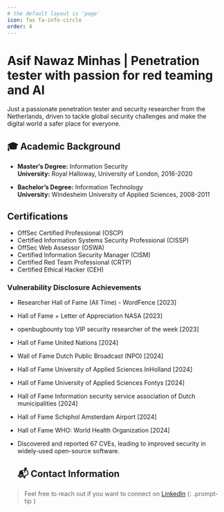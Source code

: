 ```yaml
---
# the default layout is 'page'
icon: fas fa-info-circle
order: 4
---
```

# Asif Nawaz Minhas | Penetration tester with passion for red teaming and AI

Just a passionate penetration tester and security researcher from the Netherlands, driven to tackle global security challenges and make the digital world a safer place for everyone.

## 🎓 Academic Background

- **Master’s Degree:** Information Security <br>
  **University:** Royal Halloway, University of London, 2016-2020

- **Bachelor’s Degree:** Information Technology <br>
  **University:** Windesheim University of Applied Sciences, 2008-2011  

## Certifications
- OffSec Certified Professional (OSCP)
- Certified Information Systems Security Professional (CISSP) 
- OffSec Web Assessor (OSWA)
- Certified Information Security Manager (CISM)
- Certified Red Team Professional (CRTP)   
- Certified Ethical Hacker (CEH)

### Vulnerability Disclosure Achievements

- Researcher Hall of Fame (All Time) - WordFence [2023]
- Hall of Fame + Letter of Appreciation NASA [2023]
- openbugbounty top VIP security researcher of the week [2023]
- Hall of Fame United Nations [2024]
- Wall of Fame Dutch Public Broadcast (NPO) [2024]
- Hall of Fame University of Applied Sciences InHolland [2024]
- Hall of Fame University of Applied Sciences Fontys [2024]
- Hall of Fame Information security service association of Dutch municipalities [2024]
- Hall of Fame Schiphol Amsterdam Airport [2024]
- Hall of Fame WHO: World Health Organization [2024]
- Discovered and reported 67 CVEs, leading to improved security in widely-used open-source software.

  ## 📬 Contact Information

> Feel free to reach out if you want to connect on <a href="https://nl.linkedin.com/in/asifminhasnl" target="_blank">LinkedIn</a>
{: .prompt-tip }
